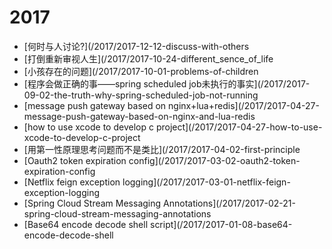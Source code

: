 # 2017
* [何时与人讨论?](/2017/2017-12-12-discuss-with-others
* [打倒重新审视人生](/2017/2017-10-24-different_sence_of_life
* [小孩存在的问题](/2017/2017-10-01-problems-of-children
* [程序会做正确的事——spring scheduled job未执行的事实](/2017/2017-09-02-the-truth-why-spring-scheduled-job-not-running
* [message push gateway based on nginx+lua+redis](/2017/2017-04-27-message-push-gateway-based-on-nginx-and-lua-redis
* [how to use xcode to develop c project](/2017/2017-04-27-how-to-use-xcode-to-develop-c-project
* [用第一性原理思考问题而不是类比](/2017/2017-04-02-first-principle
* [Oauth2 token expiration config](/2017/2017-03-02-oauth2-token-expiration-config
* [Netflix feign exception logging](/2017/2017-03-01-netflix-feign-exception-logging
* [Spring Cloud Stream Messaging Annotations](/2017/2017-02-21-spring-cloud-stream-messaging-annotations
* [Base64 encode decode shell script](/2017/2017-01-08-base64-encode-decode-shell
